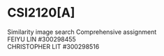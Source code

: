 # CSI2120[A]
Similarity image search Comprehensive assignment <br>
FEIYU LIN #300298455 <br>
CHRISTOPHER LIT #300298516 <br>
